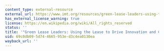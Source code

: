 ```yaml
---
content_type: external-resource
external_url: https://www.imt.org/resources/green-lease-leaders-using-the-lease-to-drive-innovation-and-clean-energy/
has_external_license_warning: true
license: https://en.wikipedia.org/wiki/All_rights_reserved
status: ''
title: '"Green Lease Leaders: Using the Lease to Drive Innovation and Clean Energy."'
uid: 69c0db09-5d74-4665-953e-d3c4ea0130ea
wayback_url: ''
---
```

